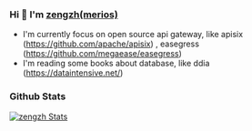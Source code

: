 ### Hi 👋 I'm [zengzh(merios)](https://www.cnblogs.com/jianzihao/)

- I'm currently focus on open source api gateway, like apisix (https://github.com/apache/apisix) , easegress (https://github.com/megaease/easegress)
- I'm reading some books about database, like ddia (https://dataintensive.net/)

### Github Stats

[![zengzh Stats](https://github-readme-stats.vercel.app/api?username=zengzzzzz&show_icons=true&count_private=true&title_color=333&text_color=777)](https://github.com/zengzzzzz)
